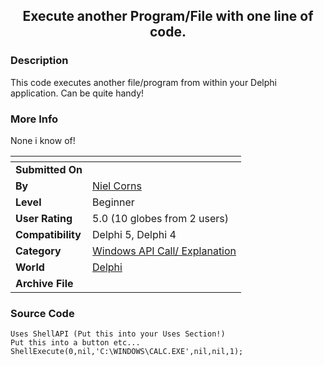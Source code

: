 ﻿<div align="center">

## Execute another Program/File with one line of code\.


</div>

### Description

This code executes another file/program from within your Delphi application. Can be quite handy!
 
### More Info
 
None i know of!


<span>             |<span>
---                |---
**Submitted On**   |
**By**             |[Niel Corns](https://github.com/Planet-Source-Code/PSCIndex/blob/master/ByAuthor/niel-corns.md)
**Level**          |Beginner
**User Rating**    |5.0 (10 globes from 2 users)
**Compatibility**  |Delphi 5, Delphi 4
**Category**       |[Windows API Call/ Explanation](https://github.com/Planet-Source-Code/PSCIndex/blob/master/ByCategory/windows-api-call-explanation__7-39.md)
**World**          |[Delphi](https://github.com/Planet-Source-Code/PSCIndex/blob/master/ByWorld/delphi.md)
**Archive File**   |[](https://github.com/Planet-Source-Code/niel-corns-execute-another-program-file-with-one-line-of-code__7-120/archive/master.zip)





### Source Code

```
Uses ShellAPI (Put this into your Uses Section!)
Put this into a button etc...
ShellExecute(0,nil,'C:\WINDOWS\CALC.EXE',nil,nil,1);
```

